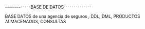 -------------BASE DE DATOS--------------

BASE DATOS de una agencia de seguros , DDL, DML, PRODUCTOS ALMACENADOS, CONSULTAS 